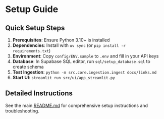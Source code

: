 # Setup Guide

## Quick Setup Steps

1. **Prerequisites**: Ensure Python 3.10+ is installed
2. **Dependencies**: Install with `uv sync` (or `pip install -r requirements.txt`)
3. **Environment**: Copy `config/ENV.sample` to `.env` and fill in your API keys
4. **Database**: In Supabase SQL editor, run `sql/setup_database.sql` to create schema
5. **Test Ingestion**: `python -m src.core.ingestion.ingest docs/links.md`
6. **Start UI**: `streamlit run src/ui/app_streamlit.py`

## Detailed Instructions

See the main [README.md](../README.md) for comprehensive setup instructions and troubleshooting.
